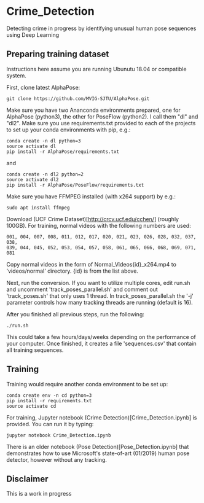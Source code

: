 # Crime_Detection
Detecting crime in progress by identifying unusual human pose sequences using Deep Learning

## Preparing training dataset

Instructions here assume you are running Ubunutu 18.04 or compatible system.

First, clone latest AlphaPose:

    git clone https://github.com/MVIG-SJTU/AlphaPose.git

Make sure you have two Ananconda environments prepared, one for AlphaPose (python3), 
the other for PoseFlow (python2). I call them "dl" and "dl2". Make sure you use requirements.txt
provided to each of the projects to set up your conda environments with pip, e.g.:

	conda create -n dl python=3
	source activate dl
	pip install -r AlphaPose/requirements.txt

and

	conda create -n dl2 python=2
	source activate dl2
	pip install -r AlphaPose/PoseFlow/requirements.txt


Make sure you have FFMPEG installed (with x264 support) by e.g.:

	sudo apt install ffmpeg


Download (UCF Crime Dataset)[http://crcv.ucf.edu/cchen/] (roughly 100GB).
For training, normal videos with the following numbers are used:

	001, 004, 007, 008, 011, 012, 017, 020, 021, 023, 026, 028, 032, 037, 038,
	039, 044, 045, 052, 053, 054, 057, 058, 061, 065, 066, 068, 069, 071, 081

Copy normal videos in the form of Normal_Videos{id}_x264.mp4 to 'videos/normal' directory. {id} is from the list above.

Next, run the conversion. If you want to utilize multiple cores, edit run.sh and uncomment 'track_poses_parallel.sh'
and comment out 'track_poses.sh' that only uses 1 thread. In track_poses_parallel.sh the '-j' parameter controls how
many tracking threads are running (default is 16).

After you finished all previous steps, run the following:

	./run.sh

This could take a few hours/days/weeks depending on the performance of your computer. 
Once finished, it creates a file 'sequences.csv' that contain all training sequences.

## Training

Training would require another conda environment to be set up:

	conda create env -n cd python=3
	pip install -r requirements.txt
	source activate cd

For training, Jupyter notebook (Crime Detection)[Crime_Detection.ipynb] is provided. You can run it by typing:

	jupyter notebook Crime_Detection.ipynb

There is an older notebook (Pose Detection)[Pose_Detection.ipynb] that demonstrates how
to use Microsoft's state-of-art (01/2019) human pose detector, however without any tracking.

## Disclaimer

This is a work in progress




